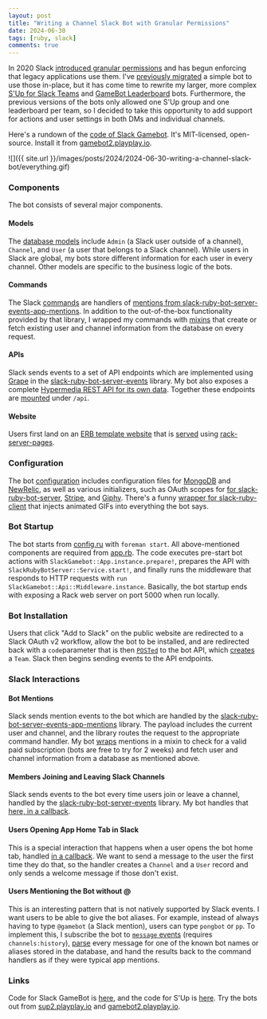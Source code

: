 ```yaml
---
layout: post
title: "Writing a Channel Slack Bot with Granular Permissions"
date: 2024-06-30
tags: [ruby, slack]
comments: true
---
```

In 2020 Slack [introduced granular permissions](https://medium.com/slack-developer-blog/more-precision-less-restrictions-a3550006f9c3) and has begun enforcing that legacy applications use them. I've [previously migrated](/2020/11/30/migrating-classic-slack-ruby-bots-to-granular-permissions.html) a simple bot to use those in-place, but it has come time to rewrite my larger, more complex [S'Up for Slack Teams](https://sup2.playplay.io/) and [GameBot Leaderboard](https://gamebot2.playplay.io/) bots. Furthermore, the previous versions of the bots only allowed one S'Up group and one leaderboard per team, so I decided to take this opportunity to add support for actions and user settings in both DMs and individual channels. 

Here's a rundown of the [code of Slack Gamebot](https://github.com/dblock/slack-gamebot2). It's MIT-licensed, open-source. Install it from [gamebot2.playplay.io](https://gamebot2.playplay.io/).

![]({{ site.url }}/images/posts/2024/2024-06-30-writing-a-channel-slack-bot/everything.gif)

### Components

The bot consists of several major components.

#### Models

The [database models](https://github.com/dblock/slack-gamebot2/tree/main/lib/models) include `Admin` (a Slack user outside of a channel), `Channel`, and `User` (a user that belongs to a Slack channel). While users in Slack are global, my bots store different information for each user in every channel. Other models are specific to the business logic of the bots.

#### Commands

The Slack [commands](https://github.com/dblock/slack-gamebot2/tree/main/lib/commands) are handlers of [mentions from slack-ruby-bot-server-events-app-mentions](https://github.com/slack-ruby/slack-ruby-bot-server-events-app-mentions). In addition to the out-of-the-box functionality provided by that library, I wrapped my commands with [mixins](https://github.com/dblock/slack-gamebot2/blob/main/lib/commands/mixins/) that create or fetch existing user and channel information from the database on every request.

#### APIs

Slack sends events to a set of API endpoints which are implemented using [Grape](https://github.com/ruby-grape/grape) in the [slack-ruby-bot-server-events](https://github.com/slack-ruby/slack-ruby-bot-server-events) library. My bot also exposes a complete [Hypermedia REST API for its own data](https://github.com/dblock/slack-gamebot2/tree/main/lib/api/endpoints). Together these endpoints are [mounted](https://github.com/dblock/slack-gamebot2/blob/main/lib/api/endpoints/root_endpoint.rb#L23) under `/api`.

#### Website

Users first land on an [ERB template website](https://github.com/dblock/slack-gamebot2/tree/main/public) that is [served](https://github.com/dblock/slack-gamebot2/blob/main/lib/api/middleware.rb#L27) using [rack-server-pages](https://github.com/migrs/rack-server-pages).

### Configuration

The bot [configuration](https://github.com/dblock/slack-gamebot2/tree/main/config) includes configuration files for [MongoDB](https://github.com/dblock/slack-gamebot2/blob/main/config/mongoid.yml) and [NewRelic](https://github.com/dblock/slack-gamebot2/blob/main/config/newrelic.yml), as well as various initializers, such as OAuth scopes for [for slack-ruby-bot-server](https://github.com/dblock/slack-gamebot2/blob/main/config/initializers/slack_ruby_bot_server.rb), [Stripe](https://github.com/dblock/slack-gamebot2/blob/main/config/initializers/stripe.rb), and [Giphy](https://github.com/dblock/slack-gamebot2/blob/main/config/initializers/giphy.rb). There's a funny [wrapper for slack-ruby-client](https://github.com/dblock/slack-gamebot2/blob/main/config/initializers/slack_ruby_client.rb) that injects animated GIFs into everything the bot says.

### Bot Startup

The bot starts from [config.ru](https://github.com/dblock/slack-gamebot2/blob/main/config.ru) with `foreman start`. All above-mentioned components are required from [app.rb](https://github.com/dblock/slack-gamebot2/blob/main/app.rb). The code executes pre-start bot actions with `SlackGamebot::App.instance.prepare!`, prepares the API with `SlackRubyBotServer::Service.start!`, and finally runs the middleware that responds to HTTP requests with `run SlackGamebot::Api::Middleware.instance`. Basically, the bot startup ends with exposing a Rack web server on port 5000 when run locally.

### Bot Installation

Users that click "Add to Slack" on the public website are redirected to a Slack OAuth v2 workflow, allow the bot to be installed, and are redirected back with a `code`parameter that is then [`POSTed`](https://github.com/dblock/slack-gamebot2/blob/main/public/js/register.js) to the bot API, which [creates](https://github.com/dblock/slack-gamebot2/blob/main/lib/api/endpoints/teams_endpoint.rb#L41) a `Team`. Slack then begins sending events to the API endpoints.

### Slack Interactions

#### Bot Mentions

Slack sends mention events to the bot which are handled by the [slack-ruby-bot-server-events-app-mentions](https://github.com/slack-ruby/slack-ruby-bot-server-events-app-mentions) library. The payload includes the current user and channel, and the library routes the request to the appropriate command handler. My bot [wraps](https://github.com/dblock/slack-gamebot2/blob/main/lib/commands/mixins/subscribe.rb#L10) mentions in a mixin to check for a valid paid subscription (bots are free to try for 2 weeks) and fetch user and channel information from a database as mentioned above.

#### Members Joining and Leaving Slack Channels

Slack sends events to the bot every time users join or leave a channel, handled by the [slack-ruby-bot-server-events](https://github.com/slack-ruby/slack-ruby-bot-server-events) library. My bot handles that [here, in a callback](https://github.com/dblock/slack-gamebot2/blob/main/lib/events.rb#L17).

#### Users Opening App Home Tab in Slack

This is a special interaction that happens when a user opens the bot home tab, handled [in a callback](https://github.com/dblock/slack-gamebot2/blob/main/lib/events.rb#L47). We want to send a message to the user the first time they do that, so the handler creates a `Channel` and a `User` record and only sends a welcome message if those don't exist.

#### Users Mentioning the Bot without @

This is an interesting pattern that is not natively supported by Slack events. I want users to be able to give the bot aliases. For example, instead of always having to type `@gamebot` (a Slack mention), users can type `pongbot` or `pp`. To implement this, I subscribe the bot to [`message` events](https://api.slack.com/events/message) (requires `channels:history`), [parse](https://github.com/dblock/slack-gamebot2/blob/main/lib/events.rb#L71) every message for one of the known bot names or aliases stored in the database, and hand the results back to the command handlers as if they were typical app mentions.

### Links

Code for Slack GameBot is [here](https://github.com/dblock/slack-gamebot2), and the code for S'Up is [here](https://github.com/dblock/slack-sup2). Try the bots out from [sup2.playplay.io](https://sup2.playplay.io/) and [gamebot2.playplay.io](https://gamebot2.playplay.io/).

